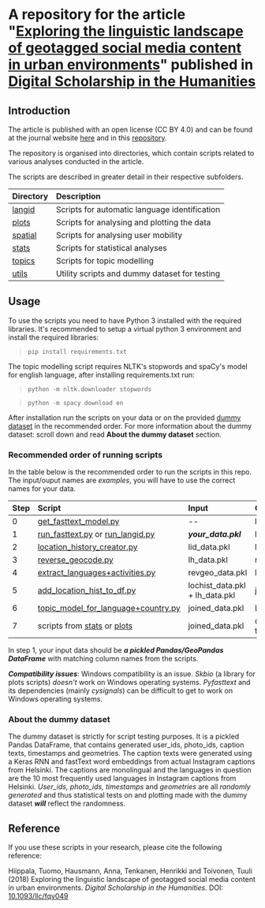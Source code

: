 # A repository for the article "[Exploring the linguistic landscape of geotagged social media content in urban environments](https://doi.org/10.1093/llc/fqy049)" published in [Digital Scholarship in the Humanities](https://academic.oup.com/dsh)

## Introduction

The article is published with an open license (CC BY 4.0) and can be found at the journal website [here](https://doi.org/10.1093/llc/fqy049) and in this [repository](hiippala-etal-2018.pdf).

The repository is organised into directories, which contain scripts related to various analyses conducted in the article.

The scripts are described in greater detail in their respective subfolders.

| Directory | Description |
| :-------- | :---------- |
| [langid](langid)   | Scripts for automatic language identification |
| [plots](plots) | Scripts for analysing and plotting the data |
| [spatial](spatial) | Scripts for analysing user mobility |
| [stats](stats) | Scripts for statistical analyses |
| [topics](topics) | Scripts for topic modelling |
| [utils](utils) | Utility scripts and dummy dataset for testing |

## Usage

To use the scripts you need to have Python 3 installed with the required libraries. It's recommended to setup a virtual python 3 environment and install the required libraries:
>`pip install requirements.txt`

The topic modelling script requires NLTK's stopwords and spaCy's model for english language, after installing requirements.txt run:
>`python -m nltk.downloader stopwords`

>`python -m spacy download en`

After installation run the scripts on your data or on the provided [dummy dataset](utils/dummydata.pkl) in the recommended order. For more information about the dummy dataset: scroll down and read **About the dummy dataset** section. 


### Recommended order of running scripts
In the table below is the recommended order to run the scripts in this repo. The input/ouput names are _examples_, you will have to use the correct names for your data.

| Step | Script | Input | Output |
|:---|:---|:---|:---|
|0|[get_fasttext_model.py](/utils/get_fasttext_model.py)|--|langid/models/lid.176.bin|
|1|[run_fasttext.py](/langid/run_fasttext.py) or [run_langid.py](langid/run_langid.py)|___your_data.pkl___|lid_data.pkl|
|2|[location_history_creator.py](/spatial/location_history_creator.py)|lid_data.pkl|lh_data.pkl|
|3|[reverse_geocode.py](/spatial/reverse_geocode.py)|lh_data.pkl|revgeo_data.pkl|
|4|[extract_languages+activities.py](/spatial/extract_languages+activities.py)|revgeo_data.pkl|lochist_data.pkl|
|5|[add_location_hist_to_df.py](/utils/add_location_hist_to_df.py)|lochist_data.pkl + lh_data.pkl|joined_data.pkl|
|6|[topic_model_for_language+country.py](/topics/topic_model_for_language+country.py)|joined_data.pkl|LaTex table|
|7|scripts from [stats](/stats) or [plots](/plots)|joined_data.pkl|outputs vary (images, text)|

In step 1, your input data should be ___a pickled Pandas/GeoPandas DataFrame___ with matching column names from the scripts. 

___Compatibility issues___: Windows compatibility is an issue. _Skbio_ (a library for plots scripts) _doesn't_ work on Windows operating systems. _Pyfasttext_ and its dependencies (mainly _cysignals_) can be difficult to get to work on Windows operating systems.

### About the dummy dataset

The dummy dataset is strictly for script testing purposes. It is a pickled Pandas DataFrame, that contains generated user_ids, photo_ids, caption texts, timestamps and geometries. The caption texts were generated using a Keras RNN and fastText word embeddings from actual Instagram captions from Helsinki. The captions are monolingual and the languages in question are the 10 most frequently used languages in Instagram captions from Helsinki. _User_ids, photo_ids, timestamps_ and _geometries_ are all _randomly generated_ and thus statistical tests on and plotting made with the dummy dataset ___will___ reflect the randomness.


## Reference

If you use these scripts in your research, please cite the following reference:

Hiippala, Tuomo, Hausmann, Anna, Tenkanen, Henrikki and Toivonen, Tuuli (2018) Exploring the linguistic landscape of geotagged social media content in urban environments. <i>Digital Scholarship in the Humanities</i>. DOI: [10.1093/llc/fqy049](https://doi.org/10.1093/llc/fqy049)
